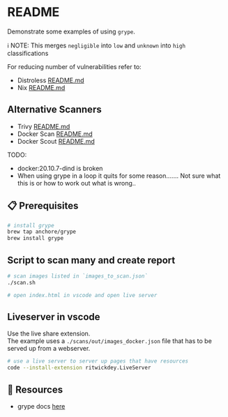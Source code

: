 # README

Demonstrate some examples of using `grype`.  

ℹ️ NOTE: This merges `negligible` into `low` and `unknown` into `high` classifications  


For reducing number of vulnerabilities refer to:

* Distroless [README.md](../28_distroless/README.md)  
* Nix [README.md](https://github.com/chrisguest75/nix-examples/blob/master/README.md)  

## Alternative Scanners

* Trivy [README.md](../48_trivy/README.md)  
* Docker Scan [README.md](../45_docker_scan_process_mongo/README.md)  
* Docker Scout [README.md](../A1_docker_scout/README.md)  

TODO:

* docker:20.10.7-dind is broken
* When using grype in a loop it quits for some reason....... Not sure what this is or how to work out what is wrong..

## 📋 Prerequisites

```sh
# install grype
brew tap anchore/grype
brew install grype
```

## Script to scan many and create report

```sh
# scan images listed in `images_to_scan.json`
./scan.sh

# open index.html in vscode and open live server
```

## Liveserver in vscode

Use the live share extension.  
The example uses a `./scans/out/images_docker.json` file that has to be served up from a webserver.

```sh
# use a live server to server up pages that have resources
code --install-extension ritwickdey.LiveServer
```

## 👀 Resources

* grype docs [here](https://github.com/anchore/grype)  
